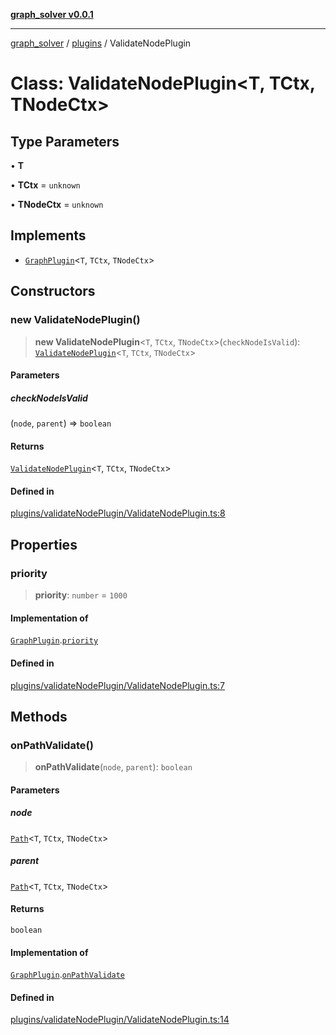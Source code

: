 [**graph_solver v0.0.1**](../../../README.md)

***

[graph_solver](../../../globals.md) / [plugins](../README.md) / ValidateNodePlugin

# Class: ValidateNodePlugin\<T, TCtx, TNodeCtx\>

## Type Parameters

• **T**

• **TCtx** = `unknown`

• **TNodeCtx** = `unknown`

## Implements

- [`GraphPlugin`](../interfaces/GraphPlugin.md)\<`T`, `TCtx`, `TNodeCtx`\>

## Constructors

### new ValidateNodePlugin()

> **new ValidateNodePlugin**\<`T`, `TCtx`, `TNodeCtx`\>(`checkNodeIsValid`): [`ValidateNodePlugin`](ValidateNodePlugin.md)\<`T`, `TCtx`, `TNodeCtx`\>

#### Parameters

##### checkNodeIsValid

(`node`, `parent`) => `boolean`

#### Returns

[`ValidateNodePlugin`](ValidateNodePlugin.md)\<`T`, `TCtx`, `TNodeCtx`\>

#### Defined in

[plugins/validateNodePlugin/ValidateNodePlugin.ts:8](https://github.com/ahibis/grapthSolver/blob/8193d141248faba7f0f1404b97be6f37b74018dc/src/plugins/validateNodePlugin/ValidateNodePlugin.ts#L8)

## Properties

### priority

> **priority**: `number` = `1000`

#### Implementation of

[`GraphPlugin`](../interfaces/GraphPlugin.md).[`priority`](../interfaces/GraphPlugin.md#priority)

#### Defined in

[plugins/validateNodePlugin/ValidateNodePlugin.ts:7](https://github.com/ahibis/grapthSolver/blob/8193d141248faba7f0f1404b97be6f37b74018dc/src/plugins/validateNodePlugin/ValidateNodePlugin.ts#L7)

## Methods

### onPathValidate()

> **onPathValidate**(`node`, `parent`): `boolean`

#### Parameters

##### node

[`Path`](../../../interfaces/Path.md)\<`T`, `TCtx`, `TNodeCtx`\>

##### parent

[`Path`](../../../interfaces/Path.md)\<`T`, `TCtx`, `TNodeCtx`\>

#### Returns

`boolean`

#### Implementation of

[`GraphPlugin`](../interfaces/GraphPlugin.md).[`onPathValidate`](../interfaces/GraphPlugin.md#onpathvalidate)

#### Defined in

[plugins/validateNodePlugin/ValidateNodePlugin.ts:14](https://github.com/ahibis/grapthSolver/blob/8193d141248faba7f0f1404b97be6f37b74018dc/src/plugins/validateNodePlugin/ValidateNodePlugin.ts#L14)
